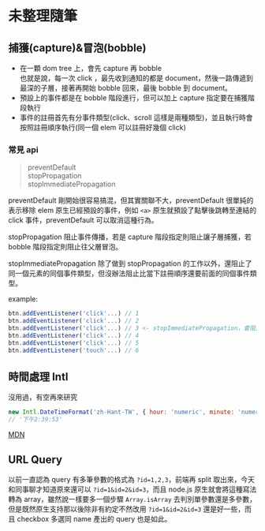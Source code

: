 # 未整理隨筆

## 捕獲(capture)&冒泡(bobble)

- 在一顆 dom tree 上，會先 capture 再 bobble  
  也就是說，每一次 click ，最先收到通知的都是 document，然後一路傳遞到最深的子層，接著再開始 bobble 回來，最後 bobble 到 document。
- 預設上的事件都是在 bobble 階段進行，但可以加上 capture 指定要在捕獲階段執行
- 事件的註冊首先有分事件類型(click、scroll 這樣是兩種類型)，並且執行時會按照註冊順序執行(同一個 elem 可以註冊好幾個 click)

### 常見 api

> preventDefault  
> stopPropagation  
> stopImmediatePropagation

preventDefault 剛開始很容易搞混，但其實關聯不大，preventDefault 很單純的表示移除 elem 原生已經預設的事件，例如 `<a>` 原生就預設了點擊後跳轉至連結的 click 事件，preventDefault 可以取消這種行為。

stopPropagation 阻止事件傳播，若是 capture 階段指定則阻止讓子層捕獲，若 bobble 階段指定則阻止往父層冒泡。

stopImmediatePropagation 除了做到 stopPropagation 的工作以外，還阻止了同一個元素的同個事件類型，但沒辦法阻止比當下註冊順序還要前面的同個事件類型。

example:

```js
btn.addEventListener('click'...) // 1
btn.addEventListener('click'...) // 2
btn.addEventListener('click'...) // 3 <- stopImmediatePropagation，會阻止 4 & 5 觸發 & 事件向上/向下傳遞
btn.addEventListener('click'...) // 4
btn.addEventListener('click'...) // 5
btn.addEventListener('touch'...) // 6
```

## 時間處理 Intl

沒用過，有空再來研究

```js
new Intl.DateTimeFormat('zh-Hant-TW', { hour: 'numeric', minute: 'numeric', second: 'numeric' }).format(Date.now())
// '下午2:39:53'
```

[MDN](https://developer.mozilla.org/en-US/docs/Web/JavaScript/Reference/Global_Objects/Intl/DateTimeFormat)

## URL Query

以前一直認為 query 有多筆參數的格式為 `?id=1,2,3`，前端再 split 取出來，今天和同事聊才知道原來還可以 `?id=1&id=2&id=3`，而且 node.js 原生就會將這種寫法轉為 array，雖然說一樣要多一個步驟 `Array.isArray` 去判別單參數還是多參數，但是既然原生支持那以後除非有約定不然改用 `?id=1&id=2&id=3` 還是好一些，而且 checkbox 多選同 name 產出的 query 也是如此。
